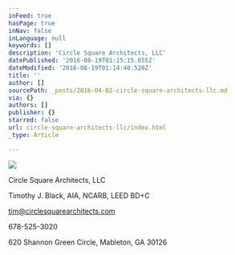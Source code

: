 ```yaml
---
inFeed: true
hasPage: true
inNav: false
inLanguage: null
keywords: []
description: 'Circle Square Architects, LLC'
datePublished: '2016-08-19T01:15:15.855Z'
dateModified: '2016-08-19T01:14:40.520Z'
title: ''
author: []
sourcePath: _posts/2016-04-02-circle-square-architects-llc.md
via: {}
authors: []
publisher: {}
starred: false
url: circle-square-architects-llc/index.html
_type: Article

---
```

![](https://the-grid-user-content.s3-us-west-2.amazonaws.com/0ebb9e0a-c78c-478c-8a3f-f46e8abb281f.jpg)

Circle Square Architects, LLC

Timothy J. Black, AIA, NCARB, LEED BD+C

tim@circlesquarearchitects.com

678-525-3020

620 Shannon Green Circle, Mableton, GA 30126